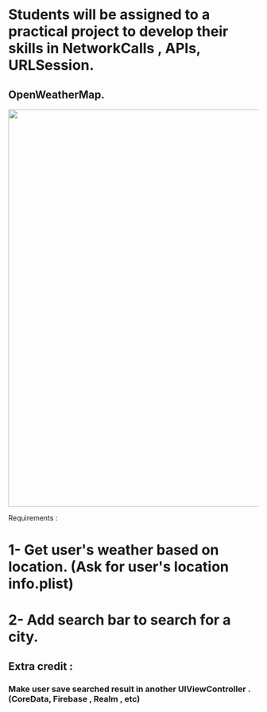 
# Students will be assigned to a practical project to develop their skills in NetworkCalls , APIs, URLSession.


## OpenWeatherMap.

<image src = https://user-images.githubusercontent.com/34104180/141282240-c3831506-a53d-4de2-987a-e3b1851bf4a9.PNG width="800" hieght = "800" />


Requirements : 

# 1- Get user's weather based on location. (Ask for user's location info.plist)
# 2- Add search bar to search for a city.


## Extra credit : 
### Make user save searched result in another UIViewController . (CoreData, Firebase , Realm , etc)
